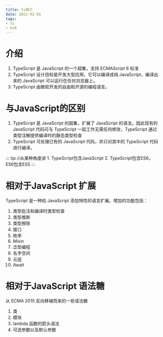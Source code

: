 ```yaml
---
title: ts简介
date: 2021-02-01
tags:
- ts
- es6
---
```


# 介绍
1. TypeScript 是 JavaScript 的一个超集，支持 ECMAScript 6 标准
2. TypeScript 设计目标是开发大型应用，它可以编译成纯 JavaScript，编译出来的 JavaScript 可以运行在任何浏览器上。
3. TypeScript 由微软开发的自由和开源的编程语言。

# 与JavaScript的区别
1. TypeScript 是 JavaScript 的超集，扩展了 JavaScript 的语法，因此现有的 JavaScript 代码可与 TypeScript 一起工作无需任何修改，TypeScript 通过类型注解提供编译时的静态类型检查
2. TypeScript 可处理已有的 JavaScript 代码，并只对其中的 TypeScript 代码进行编译。

::: tip
    //从某种角度讲
    1. TypeScript包含JavaScript
    2. TypeScript包含ES6，ES6包含ES5
:::

# 相对于JavaScript 扩展
TypeScript 是一种给 JavaScript 添加特性的语言扩展。增加的功能包括：
1. 类型批注和编译时类型检查
2. 类型推断
3. 类型擦除
4. 接口
5. 枚举
6. Mixin
7. 泛型编程
8. 名字空间
9. 元组
10. Await

# 相对于JavaScript 语法糖
从 ECMA 2015 反向移植而来的一些语法糖 
1. 类
2. 模块
3. lambda 函数的箭头语法
4. 可选参数以及默认参数

